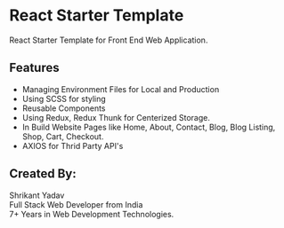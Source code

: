 # React Starter Template 
React Starter Template for Front End Web Application.

## Features
- Managing Environment Files for Local and Production 
- Using SCSS for styling
- Reusable Components
- Using Redux, Redux Thunk for Centerized Storage. 
- In Build Website Pages like Home, About, Contact, Blog, Blog Listing, Shop, Cart, Checkout.
- AXIOS for Thrid Party API's

## Created By:
Shrikant Yadav <br />
Full Stack Web Developer from India <br />
7+ Years in Web Development Technologies.